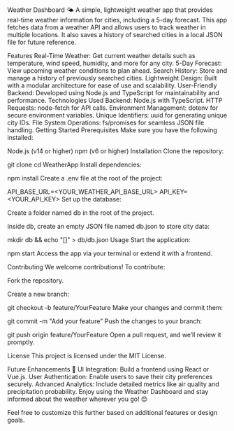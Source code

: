 Weather Dashboard 🌤️
A simple, lightweight weather app that provides real-time weather information for cities, including a 5-day forecast. This app fetches data from a weather API and allows users to track weather in multiple locations. It also saves a history of searched cities in a local JSON file for future reference.

Features
Real-Time Weather: Get current weather details such as temperature, wind speed, humidity, and more for any city.
5-Day Forecast: View upcoming weather conditions to plan ahead.
Search History: Store and manage a history of previously searched cities.
Lightweight Design: Built with a modular architecture for ease of use and scalability.
User-Friendly Backend: Developed using Node.js and TypeScript for maintainability and performance.
Technologies Used
Backend: Node.js with TypeScript.
HTTP Requests: node-fetch for API calls.
Environment Management: dotenv for secure environment variables.
Unique Identifiers: uuid for generating unique city IDs.
File System Operations: fs/promises for seamless JSON file handling.
Getting Started
Prerequisites
Make sure you have the following installed:

Node.js (v14 or higher)
npm (v6 or higher)
Installation
Clone the repository:


git clone 
cd WeatherApp
Install dependencies:



npm install
Create a .env file at the root of the project:


API_BASE_URL=<YOUR_WEATHER_API_BASE_URL>
API_KEY=<YOUR_API_KEY>
Set up the database:

Create a folder named db in the root of the project.

Inside db, create an empty JSON file named db.json to store city data:


mkdir db && echo "[]" > db/db.json
Usage
Start the application:


npm start
Access the app via your terminal or extend it with a frontend.

Contributing
We welcome contributions! To contribute:

Fork the repository.

Create a new branch:


git checkout -b feature/YourFeature
Make your changes and commit them:



git commit -m "Add your feature"
Push the changes to your branch:


git push origin feature/YourFeature
Open a pull request, and we’ll review it promptly.

License
This project is licensed under the MIT License.

Future Enhancements 🚀
UI Integration: Build a frontend using React or Vue.js.
User Authentication: Enable users to save their city preferences securely.
Advanced Analytics: Include detailed metrics like air quality and precipitation probability.
Enjoy using the Weather Dashboard and stay informed about the weather wherever you go! 😊

Feel free to customize this further based on additional features or design goals.






